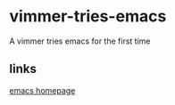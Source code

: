 # vimmer-tries-emacs
A vimmer tries emacs for the first time
## links
[emacs homepage](https://www.gnu.org/software/emacs/)
